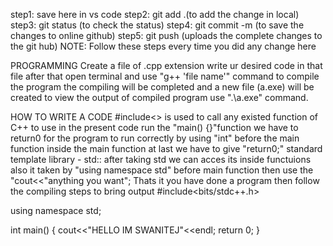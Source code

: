 
step1: save here in vs code
step2: git add .(to add the change in local)
step3: git status (to check the status)
step4: git commit -m (to save the changes to online github)
step5: git push (uploads the complete changes to the git hub)
NOTE: Follow these steps every time you did any change here


PROGRAMMING
Create a file of .cpp extension 
write ur desired code in that file
after that open terminal and use "g++ 'file name'" command to compile the program
the compiling will be completed and a new file (a.exe) will be created
to view the output of compiled program use ".\a.exe" command.

HOW TO WRITE A CODE
  #include<> is used to call any existed function of C++ to use in the present code
  run the "main() {}"function
  we have to return0 for the program to run correctly by using "int" before the main function
  inside the main function at last we have to give "return0;"
  standard template library - std:: 
  after taking std we can acces its inside functuions also it taken by "using namespace std" before main function
  then use the "cout<<"anything you want";
  Thats it you have done a program 
  then follow the compiling steps to bring output
#include<bits/stdc++.h>

using namespace std;

int main() {
    cout<<"HELLO IM SWANITEJ"<<endl;
    return 0;
}
